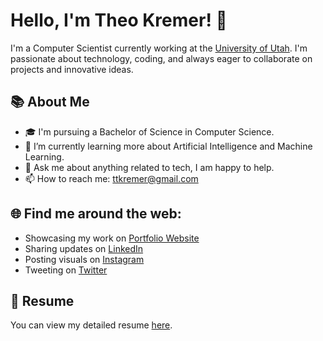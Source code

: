 # **Hello, I'm Theo Kremer!** 👋

I'm a Computer Scientist currently working at the [University of Utah](https://www.utah.edu/). I'm passionate about technology, coding, and always eager to collaborate on projects and innovative ideas.

## 📚 About Me

- 🎓 I'm pursuing a Bachelor of Science in Computer Science.
- 🌱 I’m currently learning more about Artificial Intelligence and Machine Learning.
- 💬 Ask me about anything related to tech, I am happy to help.
- 📫 How to reach me: [ttkremer@gmail.com](mailto:ttkremer@gmail.com)

## 🌐 Find me around the web:

- Showcasing my work on [Portfolio Website](https://ttkremer.com/)
- Sharing updates on [LinkedIn](https://www.linkedin.com/in/ttkremer/)
- Posting visuals on [Instagram](https://www.instagram.com/theo.kremer/)
- Tweeting on [Twitter](https://twitter.com/TeedsTK)

## 📄 Resume

You can view my detailed resume [here](https://www.instagram.com/theo.kremer/).


